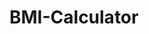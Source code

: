 # BMI-Calculator

<!-- create a new file called server.js
​
Set up a new NPM package
​
Open the project folder in Visual studio
​
Using NPM install the express module
​
Require express in your server.js
​
Setup express
​
Create a root route get method with app.get()
​
Spin up our server on port 3000 with app.listen
​
Run server with nodemon
Create a new file called bmiCalculator.html inside the same folder
​
Add the HTML boilerplate and set the page title to BMI Calculator
​
 Add an HTML form, this form will make a post request to our server at the route /calculator. The form will have 2 inputs, weight and height with placeholder text that tell the user what they should type into which text box.
​
Add a button which says “Caculate BMI”
​
Add the get and post methods for the /calculator route into the same server.js file we've been using
Use sendFile() to send the bmiCalculator.html page as a response inside the get method.
​
Add an h1 that says BMI Calculator
​
Inside server.js , create 2 variables, one for weight and one for height.
​
Use the BMI calculator code you wrote previously, or write some new code to calculate and send back the result as text. It should read something like "Your BMI is n" where n is equal to the calculated BMI based on their weight and height inputs. -->

